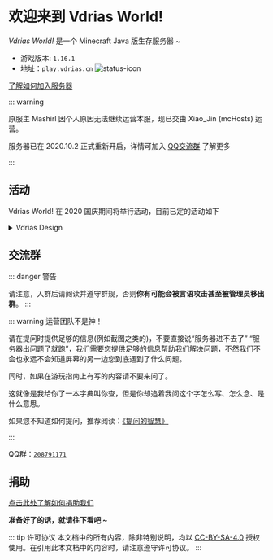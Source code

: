 # 欢迎来到 Vdrias World!

*Vdrias World!* 是一个 Minecraft Java 版生存服务器 ~

- 游戏版本: `1.16.1`
- 地址：`play.vdrias.cn`  ![status-icon](https://mcstatus.glavo.site/status-icon?addr=play.vdrias.cn)

[了解如何加入服务器](/get-started#加入)

::: warning

原服主 Mashirl 因个人原因无法继续运营本服，现已交由 Xiao_Jin (mcHosts) 运营。

服务器已在 2020.10.2 正式重新开启，详情可加入 [QQ交流群](#交流群) 了解更多

:::

## 活动
Vdrias World! 在 2020 国庆期间将举行活动，目前已定的活动如下
<details>
<summary>Vdrias Design</summary>
  ### Vdrias Design —— 第三周目 国庆 生存建筑大赛
  
  ![Vdrias Design](https://cdn.jsdelivr.net/gh/vdriasworld/manual/activity-design.png)
  
  - 原则上，每位参赛选手应在比赛前通过群投票报名。比赛内容为纯生存建筑。
  
  - 比赛开始前，玩家可根据图中信息，前往比赛场地进行构思，但不得对场地进行任何更改。请不要与他人交流场地坐标（虽然找起来非常方便）。
  
  - 每位参赛玩家在比赛开始前不得携带任何物品，背包必须为空，比赛开始后不允许进入主世界。
  
  - 比赛定于 UTC+8 2020/10/4 13:15 左右开始，由 builderXiaoJin 宣布比赛开始，玩家方可开始收集资源并建造。

  - 比赛过程中不得使唤未参赛选手为其收集资源，原则上每个建筑限一位选手。参赛选手们可互相提供帮助，但恶意的诋毁或殴打是不允许的。

  - 比赛结束后，管理组将会评选出优秀作品予以展出。最佳作品将会作为服务器的某个地标性建筑物。按名次给予各参赛选手不等数量的奖金（服务器货币）。
  
  *Vdrias Wolrd! 管理组 保留活动最终解释权。*
</details>

## 交流群

::: danger 警告

请注意，入群后请阅读并遵守群规，否则**你有可能会被言语攻击甚至被管理员移出群**。
:::

::: warning 运营团队不是神！

请在提问时提供足够的信息(例如截图之类的)，不要直接说“服务器进不去了” “服务器出问题了就跑”，我们需要您提供足够的信息帮助我们解决问题，不然我们不会也永远不会知道屏幕的另一边您到底遇到了什么问题。

同时，如果在游玩指南上有写的内容请不要来问了。

这就像是我给你了一本字典叫你查，但是你却追着我问这个字怎么写、怎么念、是什么意思。

如果您不知道如何提问，推荐阅读：[《提问的智慧》](https://github.com/ryanhanwu/How-To-Ask-Questions-The-Smart-Way/blob/master/README-zh_CN.md)

:::

QQ群：[`208791171`](https://jq.qq.com/?_wv=1027&k=aXIUvT35)

## 捐助
[点击此处了解如何捐助我们](/donate)

**准备好了的话，就请往下看吧 ~**

::: tip 许可协议
本文档中的所有内容，除非特别说明，均以 [CC-BY-SA-4.0](https://creativecommons.org/licenses/by-sa/4.0/deed.zh) 授权使用。在引用此本文档中的内容时，请注意遵守许可协议。
:::

